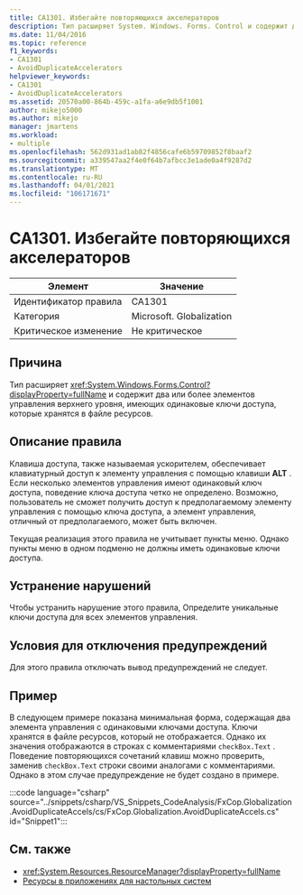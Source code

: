 ```yaml
---
title: CA1301. Избегайте повторяющихся акселераторов
description: Тип расширяет System. Windows. Forms. Control и содержит два или более элементов управления верхнего уровня, имеющих одинаковые ключи доступа, которые хранятся в файле ресурсов.
ms.date: 11/04/2016
ms.topic: reference
f1_keywords:
- CA1301
- AvoidDuplicateAccelerators
helpviewer_keywords:
- CA1301
- AvoidDuplicateAccelerators
ms.assetid: 20570a00-864b-459c-a1fa-a6e9db5f1001
author: mikejo5000
ms.author: mikejo
manager: jmartens
ms.workload:
- multiple
ms.openlocfilehash: 562d931ad1ab82f4856cafe6b59709852f8baaf2
ms.sourcegitcommit: a339547aa2f4e0f64b7afbcc3e1ade0a4f9287d2
ms.translationtype: MT
ms.contentlocale: ru-RU
ms.lasthandoff: 04/01/2021
ms.locfileid: "106171671"
---
```

# <a name="ca1301-avoid-duplicate-accelerators"></a>CA1301. Избегайте повторяющихся акселераторов

|Элемент|Значение|
|-|-|
|Идентификатор правила|CA1301|
|Категория|Microsoft. Globalization|
|Критическое изменение|Не критическое|

## <a name="cause"></a>Причина
Тип расширяет <xref:System.Windows.Forms.Control?displayProperty=fullName> и содержит два или более элементов управления верхнего уровня, имеющих одинаковые ключи доступа, которые хранятся в файле ресурсов.

## <a name="rule-description"></a>Описание правила

Клавиша доступа, также называемая ускорителем, обеспечивает клавиатурный доступ к элементу управления с помощью клавиши **ALT** . Если несколько элементов управления имеют одинаковый ключ доступа, поведение ключа доступа четко не определено. Возможно, пользователь не сможет получить доступ к предполагаемому элементу управления с помощью ключа доступа, а элемент управления, отличный от предполагаемого, может быть включен.

Текущая реализация этого правила не учитывает пункты меню. Однако пункты меню в одном подменю не должны иметь одинаковые ключи доступа.

## <a name="how-to-fix-violations"></a>Устранение нарушений
Чтобы устранить нарушение этого правила, Определите уникальные ключи доступа для всех элементов управления.

## <a name="when-to-suppress-warnings"></a>Условия для отключения предупреждений
Для этого правила отключать вывод предупреждений не следует.

## <a name="example"></a>Пример
В следующем примере показана минимальная форма, содержащая два элемента управления с одинаковыми ключами доступа. Ключи хранятся в файле ресурсов, который не отображается. Однако их значения отображаются в строках с комментариями `checkBox.Text` . Поведение повторяющихся сочетаний клавиш можно проверить, заменив `checkBox.Text` строки своими аналогами с комментариями. Однако в этом случае предупреждение не будет создано в примере.

:::code language="csharp" source="../snippets/csharp/VS_Snippets_CodeAnalysis/FxCop.Globalization.AvoidDuplicateAccels/cs/FxCop.Globalization.AvoidDuplicateAccels.cs" id="Snippet1":::

## <a name="see-also"></a>См. также

- <xref:System.Resources.ResourceManager?displayProperty=fullName>
- [Ресурсы в приложениях для настольных систем](/dotnet/framework/resources/index)
